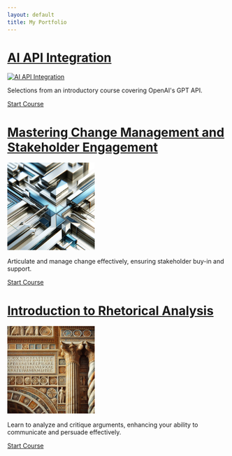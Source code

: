 ```yaml
---
layout: default
title: My Portfolio
---
```


# <a href="ai-api-integration/">AI API Integration</a>

<a href="ai-api-integration/">
  <img src="ai-api-integration/AI-API-Integration.webp" alt="AI API Integration" style="max-width: 100%; height: 200px; object-fit: cover; object-position: center;">
</a>

Selections from an introductory course covering OpenAI's GPT API.

[Start Course](ai-api-integration/)

# <a href="mastering-change-management-and-stakeholder-engagement/">Mastering Change Management and Stakeholder Engagement</a>

<a href="mastering-change-management-and-stakeholder-engagement/">
  <img src="mastering-change-management-and-stakeholder-engagement/mastering-change-management-and-stakeholder-engagement.webp" alt="Mastering Change Management and Stakeholder Engagement" style="max-width: 100%; height: 200px; object-fit: cover; object-position: center;">
</a>

Articulate and manage change effectively, ensuring stakeholder buy-in and support.

[Start Course](mastering-change-management-and-stakeholder-engagement/)

# <a href="introduction-to-rhetorical-analysis/">Introduction to Rhetorical Analysis</a>

<a href="introduction-to-rhetorical-analysis/">
  <img src="introduction-to-rhetorical-analysis/introduction-to-rhetorical-analysis.webp" alt="Introduction to Rhetorical Analysis" style="max-width: 100%; height: 200px; object-fit: cover; object-position: center;">
</a>

Learn to analyze and critique arguments, enhancing your ability to communicate and persuade effectively.

[Start Course](introduction-to-rhetorical-analysis/)
